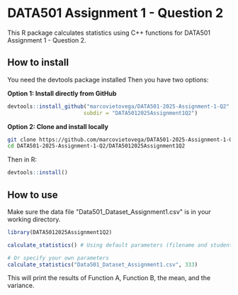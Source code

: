# DATA501 Assignment 1 - Question 2

This R package calculates statistics using C++ functions for DATA501 Assignment 1 - Question 2.

## How to install

You need the devtools package installed Then you have two options:

**Option 1: Install directly from GitHub**

```r
devtools::install_github("marcovietovega/DATA501-2025-Assignment-1-Q2",
                        subdir = "DATA5012025Assignment1Q2")
```

**Option 2: Clone and install locally**

```bash
git clone https://github.com/marcovietovega/DATA501-2025-Assignment-1-Q2.git
cd DATA501-2025-Assignment-1-Q2/DATA5012025Assignment1Q2
```

Then in R:

```r
devtools::install()
```

## How to use

Make sure the data file "Data501_Dataset_Assignment1.csv" is in your working directory.

```r
library(DATA5012025Assignment1Q2)

calculate_statistics() # Using default parameters (filename and student number 255)

# Or specify your own parameters
calculate_statistics("Data501_Dataset_Assignment1.csv", 333)
```

This will print the results of Function A, Function B, the mean, and the variance.
